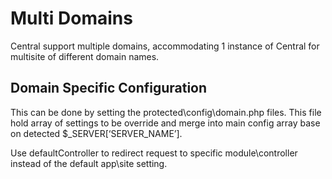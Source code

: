 # Multi Domains
Central support multiple domains, accommodating 1 instance of Central for multisite of different domain names.

## Domain Specific Configuration
This can be done by setting the protected\config\domain.php files. This file hold array of settings to be override and merge into main config array base on detected $_SERVER[‘SERVER_NAME’]. 

Use defaultController to redirect request to specific module\controller instead of the default app\site setting.